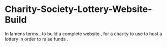 # Charity-Society-Lottery-Website-Build
In lamens terms , to build a complete website , for a charity to use to host a lottery in order to raise funds .
